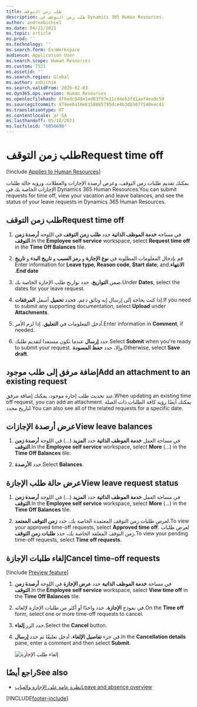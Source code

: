 ```yaml
---
title: طلب زمن التوقف
description: طلب زمن التوقف في Dynamics 365 Human Resources.
author: andreabichsel
ms.date: 04/21/2021
ms.topic: article
ms.prod: ''
ms.technology: ''
ms.search.form: EssWorkspace
audience: Application User
ms.search.scope: Human Resources
ms.custom: 7521
ms.assetid: ''
ms.search.region: Global
ms.author: anbichse
ms.search.validFrom: 2020-02-03
ms.dyn365.ops.version: Human Resources
ms.openlocfilehash: 8f6edc848e1ed03f97e11cd4eb3fd1aaf4ee0c59
ms.sourcegitcommit: 879ee8a10e6158885795dce4b3db5077540eec41
ms.translationtype: HT
ms.contentlocale: ar-SA
ms.lasthandoff: 05/18/2021
ms.locfileid: "6056698"
---
```

# <a name="request-time-off"></a><span data-ttu-id="e47e9-103">طلب زمن التوقف</span><span class="sxs-lookup"><span data-stu-id="e47e9-103">Request time off</span></span>

[!include [Applies to Human Resources](../includes/applies-to-hr.md)]

<span data-ttu-id="e47e9-104">يمكنك تقديم طلبات زمن التوقف، وعرض أرصدة الإجازات والعطلات، ورؤية حالة طلبات الإجازات الخاصة بك في Dynamics 365 Human Resources.</span><span class="sxs-lookup"><span data-stu-id="e47e9-104">You can submit requests for time off, view your vacation and leave balances, and see the status of your leave requests in Dynamics 365 Human Resources.</span></span>

## <a name="request-time-off"></a><span data-ttu-id="e47e9-105">طلب زمن التوقف</span><span class="sxs-lookup"><span data-stu-id="e47e9-105">Request time off</span></span>

1. <span data-ttu-id="e47e9-106">في مساحة **خدمة الموظف الذاتية** حدد **طلب زمن التوقف** في اللوحة **أرصدة زمن التوقف**.</span><span class="sxs-lookup"><span data-stu-id="e47e9-106">In the **Employee self service** workspace, select **Request time off** in the **Time Off Balances** tile.</span></span>

2. <span data-ttu-id="e47e9-107">قم بإدخال المعلومات المطلوبة في **نوع الإجازة** و **‏‫رمز السبب** و **تاريخ البدء** و **تاريخ الانتهاء**.</span><span class="sxs-lookup"><span data-stu-id="e47e9-107">Enter information for **Leave type**, **Reason code**, **Start date**, and **End date**.</span></span>

3. <span data-ttu-id="e47e9-108">ضمن **التواريخ**، حدد تواريخ طلب الإجازة الخاصة بك.</span><span class="sxs-lookup"><span data-stu-id="e47e9-108">Under **Dates**, select the dates for your leave request.</span></span>

4. <span data-ttu-id="e47e9-109">إذا كنت بحاجة إلى إرسال إيه وثائق دعم، فحدد **تحميل** أسفل **المرفقات**.</span><span class="sxs-lookup"><span data-stu-id="e47e9-109">If you need to submit any supporting documentation, select **Upload** under **Attachments**.</span></span>

5. <span data-ttu-id="e47e9-110">أدخل المعلومات في **التعليق**، إذا لزم الأمر.</span><span class="sxs-lookup"><span data-stu-id="e47e9-110">Enter information in **Comment**, if needed.</span></span>

6. <span data-ttu-id="e47e9-111">حدد **إرسال** عندما تكون مستعدا لتقديم طلبك.</span><span class="sxs-lookup"><span data-stu-id="e47e9-111">Select **Submit** when you're ready to submit your request.</span></span> <span data-ttu-id="e47e9-112">وإلا، حدد **حفظ المسودة**.</span><span class="sxs-lookup"><span data-stu-id="e47e9-112">Otherwise, select **Save draft**.</span></span>

## <a name="add-an-attachment-to-an-existing-request"></a><span data-ttu-id="e47e9-113">إضافة مرفق إلى طلب موجود</span><span class="sxs-lookup"><span data-stu-id="e47e9-113">Add an attachment to an existing request</span></span>

<span data-ttu-id="e47e9-114">عند تحديث طلب إجازة موجود، يمكنك إضافة مرفق.</span><span class="sxs-lookup"><span data-stu-id="e47e9-114">When updating an existing time off request, you can add an attachment.</span></span> <span data-ttu-id="e47e9-115">يمكنك أيضًا رؤية كافة الطلبات ذات الصلة لتاريخ محدد.</span><span class="sxs-lookup"><span data-stu-id="e47e9-115">You can also see all of the related requests for a specific date.</span></span>

## <a name="view-leave-balances"></a><span data-ttu-id="e47e9-116">عرض أرصدة الإجازات</span><span class="sxs-lookup"><span data-stu-id="e47e9-116">View leave balances</span></span>

1. <span data-ttu-id="e47e9-117">في مساحة العمل **خدمة الموظف الذاتية** حدد **المزيد** (...) في اللوحة **أرصدة زمن التوقف**.</span><span class="sxs-lookup"><span data-stu-id="e47e9-117">In the **Employee self service** workspace, select **More** (...) in the **Time Off Balances** tile.</span></span>

2. <span data-ttu-id="e47e9-118">حدد **الأرصدة**.</span><span class="sxs-lookup"><span data-stu-id="e47e9-118">Select **Balances**.</span></span>

## <a name="view-leave-request-status"></a><span data-ttu-id="e47e9-119">عرض حالة طلب الإجازة</span><span class="sxs-lookup"><span data-stu-id="e47e9-119">View leave request status</span></span>

1. <span data-ttu-id="e47e9-120">في مساحة العمل **خدمة الموظف الذاتية** حدد **المزيد** (...) في اللوحة **أرصدة زمن التوقف**.</span><span class="sxs-lookup"><span data-stu-id="e47e9-120">In the **Employee self service** workspace, select **More** (...) in the **Time Off Balances** tile.</span></span>

2. <span data-ttu-id="e47e9-121">لعرض طلبات زمن التوقف المعتمدة الخاصة بك، حدد **زمن التوقف المعتمد**.</span><span class="sxs-lookup"><span data-stu-id="e47e9-121">To view your approved time-off requests, select **Approved time off**.</span></span> <span data-ttu-id="e47e9-122">لعرض طلبات زمن التوقف المعلقة الخاصة بك، حدد **طلبات زمن التوقف**.</span><span class="sxs-lookup"><span data-stu-id="e47e9-122">To view your pending time-off requests, select **Time off requests**.</span></span>

## <a name="cancel-time-off-requests"></a><span data-ttu-id="e47e9-123">إلغاء طلبات الإجازة</span><span class="sxs-lookup"><span data-stu-id="e47e9-123">Cancel time-off requests</span></span>

[!include [Preview feature](includes/preview-feature.md)]

1. <span data-ttu-id="e47e9-124">في مساحة **خدمة الموظف الذاتية** حدد **عرض الإجازة** في اللوحة **أرصدة زمن التوقف**.</span><span class="sxs-lookup"><span data-stu-id="e47e9-124">In the **Employee self service** workspace, select **View time off** in the **Time Off Balances** tile.</span></span>

2. <span data-ttu-id="e47e9-125">في نموذج **الإجازة**، حدد واحدًا أو أكثر من طلبات الإجازة لإلغائه.</span><span class="sxs-lookup"><span data-stu-id="e47e9-125">On the **Time off** form, select one or more time-off requests to cancel.</span></span>

3. <span data-ttu-id="e47e9-126">حدد الزر **إلغاء**.</span><span class="sxs-lookup"><span data-stu-id="e47e9-126">Select the **Cancel** button.</span></span>

4. <span data-ttu-id="e47e9-127">في جزء **تفاصيل الإلغاء**، أدخل تعليقًا ثم حدد **إرسال**.</span><span class="sxs-lookup"><span data-stu-id="e47e9-127">In the **Cancellation details** pane, enter a comment and then select **Submit**.</span></span>

   ![إلغاء طلب الإجازة](media/hr-leave-and-absence-cancel.png)

## <a name="see-also"></a><span data-ttu-id="e47e9-129">راجع أيضًا</span><span class="sxs-lookup"><span data-stu-id="e47e9-129">See also</span></span>

- [<span data-ttu-id="e47e9-130">نظرة عامة على الإجازة والغياب</span><span class="sxs-lookup"><span data-stu-id="e47e9-130">Leave and absence overview</span></span>](hr-leave-and-absence-overview.md)


[!INCLUDE[footer-include](../includes/footer-banner.md)]